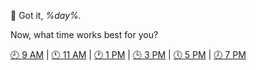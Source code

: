 🎯 Got it\, *%day%\.*

Now, what time works best for you?

[🕘 9 AM](%links%) | [🕚 11 AM](%links%) | [🕐 1 PM](%links%) | [🕒 3 PM](%links%) | [🕔 5 PM](%links%) | [🕖 7 PM](%links%)
